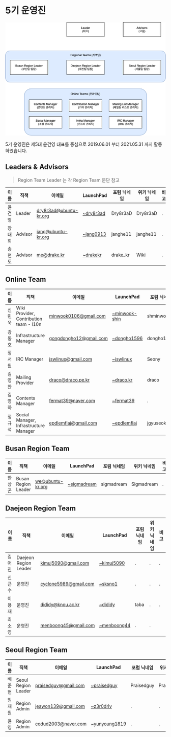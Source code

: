 # 5기 운영진

![](gen5.png)

5기 운영진은 제5대 윤건영 대표를 중심으로 2019.06.01 부터 2021.05.31 까지 활동하였습니다. 

## Leaders & Advisors

> Region Team Leader 는 각 Region Team 문단 참고

| 이름 | 직책 | 이메일 | LaunchPad | 포럼 닉네임 | 위키 닉네임 | 비고 |
| --- | --- | --- | --- | --- | --- | --- |
| 윤건영 | Leader | dry8r3ad@ubuntu-kr.org | [~dry8r3ad](https://launchpad.net/~dry8r3ad) | Dry8r3aD | Dry8r3aD | . |
| 장태희 | Advisor | jang@ubuntu-kr.org | [~jang0913](https://launchpad.net/~jang0913) | janghe11 | janghe11 | . |
| 송현도 | Advisor | me@drake.kr | [~drakekr](https://launchpad.net/~drakekr) | drake_kr | Wiki | . |

## Online Team

| 이름 | 직책 | 이메일 | LaunchPad | 포럼 닉네임 | 위키 닉네임 | 비고 |
| --- | --- | --- | --- | --- | --- | --- |
| 신민욱 | Wiki Provider, Contribution team - l10n | minwook0106@gmail.com | [~minwook-shin](https://launchpad.net/~minwook-shin)| shminwook | Ghg | . |
| 강동호 | Infrastructure Manager | gongdongho12@gmail.com | [~dongho1596](https://launchpad.net/~dongho1596) | dongho1596 | Dongho1596 | . |
| 정서원 | IRC Manager | jswlinux@gmail.com | [~jswlinux](https://launchpad.net/~jswlinux) | Seony | Seony | . |
| 김영찬 | Mailing Provider | draco@draco.pe.kr | [~draco.kr](https://launchpad.net/~draco.kr) | draco | draco | . |
| 김영하 | Contents Manager	| fermat39@naver.com | [~fermat39](https://launchpad.net/~fermat39) | . | . | . |	
| 정규석 | Social Manager, Infrastructure Manager | epdlemflaj@gmail.com | [~epdlemflaj](https://launchpad.net/~epdlemflaj) | jgyuseok | jgyuseok | . |	

## Busan Region Team

| 이름 | 직책 | 이메일 | LaunchPad | 포럼 닉네임 | 위키 닉네임 | 비고 |
| --- | --- | --- | --- | --- | --- | --- |
| 한상곤 | Busan Region Leader | we@ubuntu-kr.org | [~sigmadream](https://launchpad.net/~sigmadream) | sigmadream | Sigmadream | . |	

## Daejeon Region Team

| 이름 | 직책 | 이메일 | LaunchPad | 포럼 닉네임 | 위키 닉네임 | 비고 |
| --- | --- | --- | --- | --- | --- | --- |
| 김어진 | Daejeon Region Leader  | kimuj5090@gmail.com | [~kimuj5090](https://launchpad.net/~kimuj5090) | . | . | . |
| 신근수 | 운영진 | cyclone5989@gmail.com | [~sksno1](https://launchpad.net/~sksno1) | . | . | . |
| 이용재 | 운영진 | dididy@knou.ac.kr | [~dididy](https://launchpad.net/~dididy) | taba | . | . |
| 최소영 | 운영진 | menboong45@gmail.com | [~menboong44](https://launchpad.net/~menboong44) | . | . |

## Seoul Region Team

| 이름 | 직책 | 이메일 | LaunchPad | 포럼 닉네임 | 위키 닉네임 | 비고 |
| --- | --- | --- | --- | --- | --- | --- |
| 배준현 | Seoul Region Leader	 | praisedguy@gmail.com | [~praisedguy](https://launchpad.net/~praisedguy) | Praisedguy | Praisedguy |  |
| 임재원 | Region Admin | jeawon139@gmail.com | [~z3r0d4y](https://launchpad.net/~z3r0d4y)	 | . | . | . |	 
| 윤영 | Region Admin | codud2003@naver.com | [~yunyoung1819](https://launchpad.net/~yunyoung1819) | . | . | . |	 

